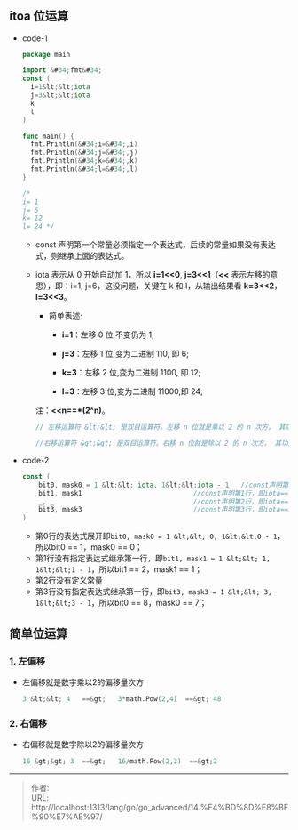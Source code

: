 # 

## itoa 位运算

- code-1

  ```go
  package main
  
  import &#34;fmt&#34;
  const (
    i=1&lt;&lt;iota
    j=3&lt;&lt;iota
    k
    l
  )
  
  func main() {
    fmt.Println(&#34;i=&#34;,i)
    fmt.Println(&#34;j=&#34;,j)
    fmt.Println(&#34;k=&#34;,k)
    fmt.Println(&#34;l=&#34;,l)
  }
  
  /*
  i= 1
  j= 6
  k= 12
  l= 24 */
  ```

  - const 声明第一个常量必须指定一个表达式，后续的常量如果没有表达式，则继承上面的表达式。

  - iota 表示从 0 开始自动加 1，所以 **i=1&lt;&lt;0**, **j=3&lt;&lt;1**（**&lt;&lt;** 表示左移的意思），即：i=1, j=6，这没问题，关键在 k 和 l，从输出结果看 **k=3&lt;&lt;2**，**l=3&lt;&lt;3**。

    - 简单表述:
      - **i=1**：左移 0 位,不变仍为 1;
      - **j=3**：左移 1 位,变为二进制 110, 即 6;

      - **k=3**：左移 2 位,变为二进制 1100, 即 12;

      - **l=3**：左移 3 位,变为二进制 11000,即 24;

    注：**&lt;&lt;n==\*(2^n)**。

    ```go
    // 左移运算符 &lt;&lt; 是双目运算符。左移 n 位就是乘以 2 的 n 次方。 其功能把 &lt;&lt; 左边的运算数的各二进位全部左移若干位，由 &lt;&lt; 右边的数指定移动的位数，高位丢弃，低位补 0。
    
    //右移运算符 &gt;&gt; 是双目运算符。右移 n 位就是除以 2 的 n 次方。 其功能是把 &gt;&gt; 左边的运算数的各二进位全部右移若干位， &gt;&gt; 右边的数指定移动的位数。
    ```

- code-2

  ```go
  const (
      bit0, mask0 = 1 &lt;&lt; iota, 1&lt;&lt;iota - 1   //const声明第0行，即iota==0
      bit1, mask1                            //const声明第1行，即iota==1, 表达式继承上面的语句
      _, _                                   //const声明第2行，即iota==2
      bit3, mask3                            //const声明第3行，即iota==3
  )
  ```

  - 第0行的表达式展开即`bit0, mask0 = 1 &lt;&lt; 0, 1&lt;&lt;0 - 1`，所以bit0 == 1，mask0 == 0；
  - 第1行没有指定表达式继承第一行，即`bit1, mask1 = 1 &lt;&lt; 1, 1&lt;&lt;1 - 1`，所以bit1 == 2，mask1 == 1；
  - 第2行没有定义常量
  - 第3行没有指定表达式继承第一行，即`bit3, mask3 = 1 &lt;&lt; 3, 1&lt;&lt;3 - 1`，所以bit0 == 8，mask0 == 7；

## 简单位运算

### 1. 左偏移

- 左偏移就是数字乘以2的偏移量次方

  ```go
  3 &lt;&lt; 4   ==&gt;   3*math.Pow(2,4)  ==&gt; 48
  ```

  

### 2. 右偏移

- 右偏移就是数字除以2的偏移量次方

  ```go
  16 &gt;&gt; 3  ==&gt;   16/math.Pow(2,3)  ==&gt;2
  ```

  

---

> 作者:   
> URL: http://localhost:1313/lang/go/go_advanced/14.%E4%BD%8D%E8%BF%90%E7%AE%97/  

